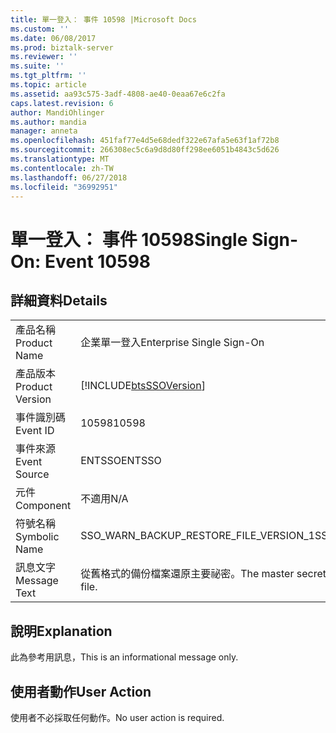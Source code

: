 ```yaml
---
title: 單一登入： 事件 10598 |Microsoft Docs
ms.custom: ''
ms.date: 06/08/2017
ms.prod: biztalk-server
ms.reviewer: ''
ms.suite: ''
ms.tgt_pltfrm: ''
ms.topic: article
ms.assetid: aa93c575-3adf-4808-ae40-0eaa67e6c2fa
caps.latest.revision: 6
author: MandiOhlinger
ms.author: mandia
manager: anneta
ms.openlocfilehash: 451faf77e4d5e68dedf322e67afa5e63f1af72b8
ms.sourcegitcommit: 266308ec5c6a9d8d80ff298ee6051b4843c5d626
ms.translationtype: MT
ms.contentlocale: zh-TW
ms.lasthandoff: 06/27/2018
ms.locfileid: "36992951"
---
```

# <a name="single-sign-on-event-10598"></a><span data-ttu-id="348b8-102">單一登入： 事件 10598</span><span class="sxs-lookup"><span data-stu-id="348b8-102">Single Sign-On: Event 10598</span></span>
## <a name="details"></a><span data-ttu-id="348b8-103">詳細資料</span><span class="sxs-lookup"><span data-stu-id="348b8-103">Details</span></span>  
  
|                 |                                                                    |
|-----------------|--------------------------------------------------------------------|
|  <span data-ttu-id="348b8-104">產品名稱</span><span class="sxs-lookup"><span data-stu-id="348b8-104">Product Name</span></span>   |                     <span data-ttu-id="348b8-105">企業單一登入</span><span class="sxs-lookup"><span data-stu-id="348b8-105">Enterprise Single Sign-On</span></span>                      |
| <span data-ttu-id="348b8-106">產品版本</span><span class="sxs-lookup"><span data-stu-id="348b8-106">Product Version</span></span> |     [!INCLUDE[btsSSOVersion](../includes/btsssoversion-md.md)]     |
|    <span data-ttu-id="348b8-107">事件識別碼</span><span class="sxs-lookup"><span data-stu-id="348b8-107">Event ID</span></span>     |                               <span data-ttu-id="348b8-108">10598</span><span class="sxs-lookup"><span data-stu-id="348b8-108">10598</span></span>                                |
|  <span data-ttu-id="348b8-109">事件來源</span><span class="sxs-lookup"><span data-stu-id="348b8-109">Event Source</span></span>   |                               <span data-ttu-id="348b8-110">ENTSSO</span><span class="sxs-lookup"><span data-stu-id="348b8-110">ENTSSO</span></span>                               |
|    <span data-ttu-id="348b8-111">元件</span><span class="sxs-lookup"><span data-stu-id="348b8-111">Component</span></span>    |                                <span data-ttu-id="348b8-112">不適用</span><span class="sxs-lookup"><span data-stu-id="348b8-112">N/A</span></span>                                 |
|  <span data-ttu-id="348b8-113">符號名稱</span><span class="sxs-lookup"><span data-stu-id="348b8-113">Symbolic Name</span></span>  |               <span data-ttu-id="348b8-114">SSO_WARN_BACKUP_RESTORE_FILE_VERSION_1</span><span class="sxs-lookup"><span data-stu-id="348b8-114">SSO_WARN_BACKUP_RESTORE_FILE_VERSION_1</span></span>               |
|  <span data-ttu-id="348b8-115">訊息文字</span><span class="sxs-lookup"><span data-stu-id="348b8-115">Message Text</span></span>   | <span data-ttu-id="348b8-116">從舊格式的備份檔案還原主要祕密。</span><span class="sxs-lookup"><span data-stu-id="348b8-116">The master secrets were restored from an older format backup file.</span></span> |
  
## <a name="explanation"></a><span data-ttu-id="348b8-117">說明</span><span class="sxs-lookup"><span data-stu-id="348b8-117">Explanation</span></span>  
 <span data-ttu-id="348b8-118">此為參考用訊息，</span><span class="sxs-lookup"><span data-stu-id="348b8-118">This is an informational message only.</span></span>  
  
## <a name="user-action"></a><span data-ttu-id="348b8-119">使用者動作</span><span class="sxs-lookup"><span data-stu-id="348b8-119">User Action</span></span>  
 <span data-ttu-id="348b8-120">使用者不必採取任何動作。</span><span class="sxs-lookup"><span data-stu-id="348b8-120">No user action is required.</span></span>